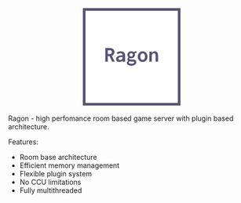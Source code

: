 <p align="center">
  <img src="Images/logo.png" width="200" >
</p>

Ragon - high perfomance room based game server with plugin based architecture.

Features: 
- Room base architecture
- Efficient memory management
- Flexible plugin system
- No CCU limitations
- Fully multithreaded

